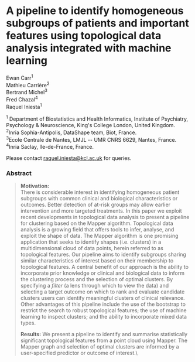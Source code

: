 # A pipeline to identify homogeneous subgroups of patients and important features using topological data analysis integrated with machine learning

Ewan Carr<sup>1</sup>  
Mathieu Carrière<sup>2</sup>  
Bertrand Michel<sup>3</sup>  
Fred Chazal<sup>4</sup>  
Raquel Iniesta<sup>1</sup>  

<sup>1</sup> Department of Biostatistics and Health Informatics,
Institute of Psychiatry, Psychology \& Neuroscience, King's College London, United Kingdom.  
<sup>2</sup>Inria Sophia-Antipolis, DataShape team, Biot, France.  
<sup>3</sup>Ecole Centrale de Nantes, LMJL -- UMR CNRS 6629, Nantes, France.  
<sup>4</sup>Inria Saclay, Ile-de-France, France.  

Please contact <raquel.iniesta@kcl.ac.uk> for queries.

### Abstract

> **Motivation:**  
> There is considerable interest in identifying homogeneous patient subgroups
with common clinical and biological characteristics or outcomes. Better
detection of at-risk groups may allow earlier intervention and more targeted
treatments. In this paper we exploit recent developments in topological data
analysis to present a pipeline for clustering based on the Mapper algorithm.
Topological data analysis is a growing field that offers tools to infer,
analyse, and exploit the shape of data. The Mapper algorithm is one promising
application that seeks to identify shapes (i.e. clusters) in a multidimensional
cloud of data points, herein referred to as topological features. Our pipeline
aims to identify subgroups sharing similar characteristics of interest based on
their membership to topological features. A central benefit of our approach is
the ability to incorporate prior knowledge or clinical and biological data to
inform the clustering process and the selection of optimal clusters. By
specifying a *filter* (a lens through which to view the data) and selecting
a target outcome on which to rank and evaluate candidate clusters users can
identify meaningful clusters of clinical relevance. Other advantages of this
pipeline include the use of the bootstrap to restrict the search to robust
topological features; the use of machine learning to inspect clusters; and the
ability to incorporate mixed data types.   
>
> **Results:** We present a pipeline to identify and summarise
statistically significant topological features from a point cloud using
Mapper. The Mapper graph and selection of optimal clusters are informed
by a user-specified predictor or outcome of interest.\
